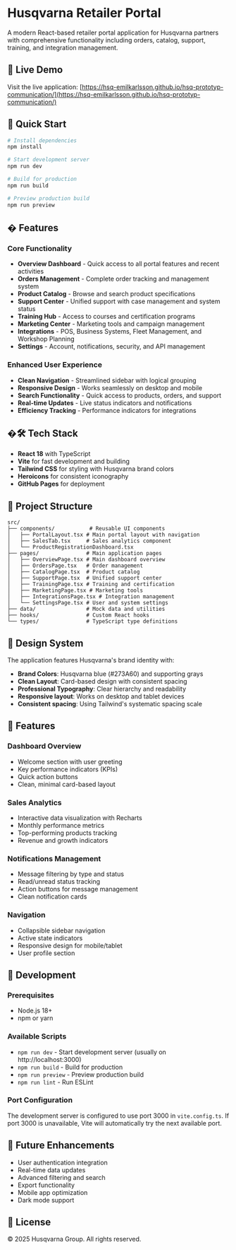 # Husqvarna Retailer Portal

A modern React-based retailer portal application for Husqvarna partners with comprehensive functionality including orders, catalog, support, training, and integration management.

## 🚀 Live Demo

Visit the live application: [https://hsq-emilkarlsson.github.io/hsq-prototyp-communication/](https://hsq-emilkarlsson.github.io/hsq-prototyp-communication/)

## 🚀 Quick Start

```bash
# Install dependencies
npm install

# Start development server
npm run dev

# Build for production
npm run build

# Preview production build
npm run preview
```

## � Features

### Core Functionality
- **Overview Dashboard** - Quick access to all portal features and recent activities
- **Orders Management** - Complete order tracking and management system
- **Product Catalog** - Browse and search product specifications
- **Support Center** - Unified support with case management and system status
- **Training Hub** - Access to courses and certification programs
- **Marketing Center** - Marketing tools and campaign management
- **Integrations** - POS, Business Systems, Fleet Management, and Workshop Planning
- **Settings** - Account, notifications, security, and API management

### Enhanced User Experience
- **Clean Navigation** - Streamlined sidebar with logical grouping
- **Responsive Design** - Works seamlessly on desktop and mobile
- **Search Functionality** - Quick access to products, orders, and support
- **Real-time Updates** - Live status indicators and notifications
- **Efficiency Tracking** - Performance indicators for integrations

## �🛠️ Tech Stack

- **React 18** with TypeScript
- **Vite** for fast development and building
- **Tailwind CSS** for styling with Husqvarna brand colors
- **Heroicons** for consistent iconography
- **GitHub Pages** for deployment

## 📁 Project Structure

```
src/
├── components/           # Reusable UI components
│   ├── PortalLayout.tsx # Main portal layout with navigation
│   ├── SalesTab.tsx     # Sales analytics component
│   └── ProductRegistrationDashboard.tsx
├── pages/               # Main application pages
│   ├── OverviewPage.tsx # Main dashboard overview
│   ├── OrdersPage.tsx   # Order management
│   ├── CatalogPage.tsx  # Product catalog
│   ├── SupportPage.tsx  # Unified support center
│   ├── TrainingPage.tsx # Training and certification
│   ├── MarketingPage.tsx # Marketing tools
│   ├── IntegrationsPage.tsx # Integration management
│   └── SettingsPage.tsx # User and system settings
├── data/                # Mock data and utilities
├── hooks/               # Custom React hooks
└── types/               # TypeScript type definitions
```

## 🎨 Design System

The application features Husqvarna's brand identity with:

- **Brand Colors**: Husqvarna blue (#273A60) and supporting grays
- **Clean Layout**: Card-based design with consistent spacing
- **Professional Typography**: Clear hierarchy and readability
- **Responsive layout**: Works on desktop and tablet devices
- **Consistent spacing**: Using Tailwind's systematic spacing scale

## 📱 Features

### Dashboard Overview
- Welcome section with user greeting
- Key performance indicators (KPIs)
- Quick action buttons
- Clean, minimal card-based layout

### Sales Analytics
- Interactive data visualization with Recharts
- Monthly performance metrics
- Top-performing products tracking
- Revenue and growth indicators

### Notifications Management
- Message filtering by type and status
- Read/unread status tracking
- Action buttons for message management
- Clean notification cards

### Navigation
- Collapsible sidebar navigation
- Active state indicators
- Responsive design for mobile/tablet
- User profile section

## 🔧 Development

### Prerequisites
- Node.js 18+
- npm or yarn

### Available Scripts

- `npm run dev` - Start development server (usually on http://localhost:3000)
- `npm run build` - Build for production
- `npm run preview` - Preview production build
- `npm run lint` - Run ESLint

### Port Configuration

The development server is configured to use port 3000 in `vite.config.ts`. If port 3000 is unavailable, Vite will automatically try the next available port.

## 🎯 Future Enhancements

- User authentication integration
- Real-time data updates
- Advanced filtering and search
- Export functionality
- Mobile app optimization
- Dark mode support

## 📄 License

© 2025 Husqvarna Group. All rights reserved.
